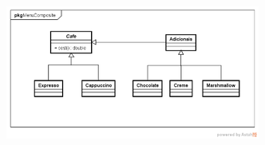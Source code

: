 ![Alt text](https://github.com/julianayuri/POO2/blob/master/ProjetoCafeteria/CafeDecorator.png?raw=true "Diagrama de Classes")
